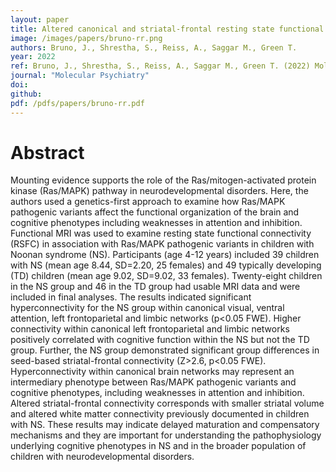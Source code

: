 ```yaml
---
layout: paper
title: Altered canonical and striatal-frontal resting state functional connectivity in children with pathogenic variants in the Ras/mitogen-activated protein kinase pathway
image: /images/papers/bruno-rr.png
authors: Bruno, J., Shrestha, S., Reiss, A., Saggar M., Green T.
year: 2022
ref: Bruno, J., Shrestha, S., Reiss, A., Saggar M., Green T. (2022) Molecular Psychiatry
journal: "Molecular Psychiatry"
doi:
github:
pdf: /pdfs/papers/bruno-rr.pdf
---
```


# Abstract
Mounting evidence supports the role of the Ras/mitogen-activated protein kinase (Ras/MAPK) pathway in neurodevelopmental disorders. Here, the authors used a genetics-first approach to examine how Ras/MAPK pathogenic variants affect the functional organization of the brain and cognitive phenotypes including weaknesses in attention and inhibition. Functional MRI was used to examine resting state functional connectivity (RSFC) in association with Ras/MAPK pathogenic variants in children with Noonan syndrome (NS). Participants (age 4-12 years) included 39 children with NS (mean age 8.44, SD=2.20, 25 females) and 49 typically developing (TD) children (mean age 9.02, SD=9.02, 33 females). Twenty-eight children in the NS group and 46 in the TD group had usable MRI data and were included in final analyses. The results indicated significant hyperconnectivity for the NS group within canonical visual, ventral attention, left frontoparietal and limbic networks (p<0.05 FWE). Higher connectivity within canonical left frontoparietal and limbic networks positively correlated with cognitive function within the NS but not the TD group. Further, the NS group demonstrated significant group differences in seed-based striatal-frontal connectivity (Z>2.6, p<0.05 FWE). Hyperconnectivity within canonical brain networks may represent an intermediary phenotype between Ras/MAPK pathogenic variants and cognitive phenotypes, including weaknesses in attention and inhibition. Altered striatal-frontal connectivity corresponds with smaller striatal volume and altered white matter connectivity previously documented in children with NS. These results may indicate delayed maturation and compensatory mechanisms and they are important for understanding the pathophysiology underlying cognitive phenotypes in NS and in the broader population of children with neurodevelopmental disorders.
